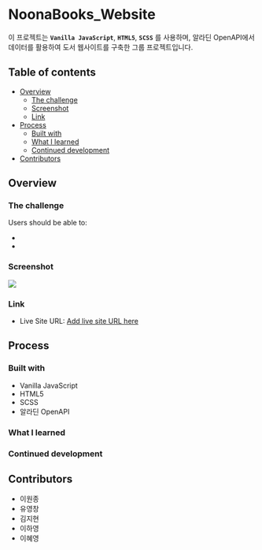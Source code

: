 # NoonaBooks_Website

이 프로젝트는 **`Vanilla JavaScript`**, **`HTML5`**, **`SCSS`** 를 사용하며, 알라딘 OpenAPI에서 데이터를 활용하여 도서 웹사이트를 구축한 그룹 프로젝트입니다.

## Table of contents

-   [Overview](#overview)
    -   [The challenge](#the-challenge)
    -   [Screenshot](#screenshot)
    -   [Link](#link)
-   [Process](#my-process)
    -   [Built with](#built-with)
    -   [What I learned](#what-i-learned)
    -   [Continued development](#continued-development)
-   [Contributors](#author)

## Overview

### The challenge

Users should be able to:

-
-

### Screenshot

![](./screenshot.jpg)

### Link

-   Live Site URL: [Add live site URL here](https://your-live-site-url.com)

## Process

### Built with

-   Vanilla JavaScript
-   HTML5
-   SCSS
-   알라딘 OpenAPI

### What I learned

### Continued development

## Contributors

-   이원종
-   유영창
-   김지현
-   이하영
-   이혜영

